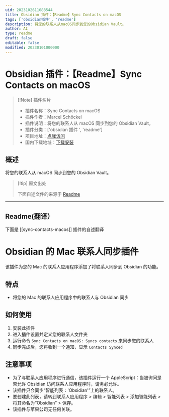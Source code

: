 ```yaml
---
uid: 2023102611083544
title: Obsidian 插件：【Readme】Sync Contacts on macOS
tags: ['obsidian插件', 'readme']
description: 将您的联系人从macOS同步到您的Obsidian Vault。
author: AI
type: readme
draft: false
editable: false
modified: 20230101000000
---
```


# Obsidian 插件：【Readme】Sync Contacts on macOS

> [!Note] 插件名片
> - 插件名称：Sync Contacts on macOS
> - 插件作者：Marcel Schöckel
> - 插件说明：将您的联系人从 macOS 同步到您的 Obsidian Vault。
> - 插件分类：['obsidian 插件 ', 'readme']
> - 项目地址：[点我访问](https://github.com/motschel123/Mac-Contact-Sync-Obsidian)
> - 国内下载地址：[下载安装](https://pkmer.cn/products/plugin/pluginMarket/?sync-contacts-macos)

## 概述

将您的联系人从 macOS 同步到您的 Obsidian Vault。

> [!tip] 原文出处
>
>下面自述文件的来源于 [Readme](https://ghproxy.net/https://raw.githubusercontent.com/motschel123/Mac-Contact-Sync-Obsidian/main/README.md)
>

---

## Readme(翻译）

下面是 [[sync-contacts-macos]] 插件的自述翻译

# Obsidian 的 Mac 联系人同步插件

该插件为您的 Mac 的联系人应用程序添加了将联系人同步到 Obsidian 的功能。

## 特点

- 将您的 Mac 的联系人应用程序中的联系人与 Obsidian 同步

## 如何使用

1. 安装此插件
2. 进入插件设置并定义您的联系人文件夹
3. 运行命令 `Sync Contacts on macOS: Syncs contacts` 来同步您的联系人
4. 同步完成后，您将收到一个通知，显示 `Contacts Synced`

## 注意事项

- 为了与联系人应用程序进行通信，该插件运行一个 AppleScript：当被询问是否允许 Obsidian 访问联系人应用程序时，请务必允许。
- 该插件只会同步“智能列表：'Obsidian'”上的联系人。
- 要创建此列表，请转到联系人应用程序 > 编辑 > 智能列表 > 添加智能列表 > 将其命名为“Obsidian” > 保存。
- 该插件与苹果公司无任何关联。



